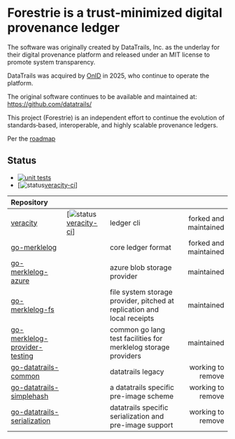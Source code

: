 # Forestrie is a trust‑minimized digital provenance ledger

The software was originally created by DataTrails, Inc. as the underlay for their digital provenance platform and released under an MIT license to promote system transparency.

DataTrails was acquired by [OnID](https://onid.co/) in 2025, who continue to operate the platform.

The original software continues to be available and maintained at: <https://github.com/datatrails/>

This project (Forestrie) is an independent effort to continue the evolution of standards‑based, interoperable, and highly scalable provenance ledgers.

Per the [roadmap](./roadmap.md)

## Status

* [![unit tests](https://github.com/forestrie/merklelog-ci/actions/workflows/go-test.yml/badge.svg)](https://github.com/forestrie/merklelog-ci/actions/workflows/go-test.yml)
* [![status][veracity-ci-badge][veracity-ci]]



| Repository                |  | | |
|:--------------------------|:------|:------|------:|
| [veracity][veracity] |[![status][veracity-ci-badge][veracity-ci]] |  ledger cli| forked and maintained |
| [go-merklelog][go-merklelog] | | core ledger format | forked and maintained |
| [go-merklelog-azure][go-merklelog-azure] | | azure blob storage provider | maintained |
| [go-merklelog-fs][go-merklelog-fs] | | file system storage provider, pitched at replication and local receipts | maintained |
| [go-merklelog-provider-testing][go-merklelog-provider-testing]|  | common go lang test facilities for merklelog storage providers | maintained |
| [go-datatrails-common][go-datatrails-common]       | | datatrails legacy | working to remove |
| [go-datatrails-simplehash][go-datatrails-simplehash] | | a datatrails specific pre-image scheme | working to remove |
| [go-datatrails-serialization][go-datatrails-serialization] | | datatrails specific serialization and pre-image support | working to remove |

[veracity]: https://github.com/forestrie/veracity
[go-merklelog]: https://github.com/forestrie/go-merklelog
[go-merklelog-azure]: https://github.com/forestrie/go-merklelog-azure
[go-merklelog-fs]: https://github.com/forestrie/go-merklelog-fs
[go-merklelog-provider-testing]: https://github.com/forestrie/go-merklelog-provider-testing
[go-datatrails-common]: https://github.com/robinbryce/go-datatrails-common
[go-datatrails-simplehash]: https://github.com/datatrails/go-datatrails-simplehash
[go-datatrails-serialization]: https://github.com/datatrails/go-datatrails-serialization
[veracity-ci-badge]: https://github.com/forestrie/veracity/workflows/ci.yml/badge.svg
[veracity-ci]: https://github.com/forestrie/veracity/workflows/ci.yml
